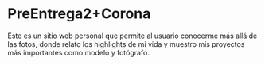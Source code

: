 # PreEntrega2+Corona
Este es un sitio web personal que permite al usuario conocerme más allá de las fotos, donde relato los highlights de mi vida y muestro mis proyectos más importantes como modelo y fotógrafo.
